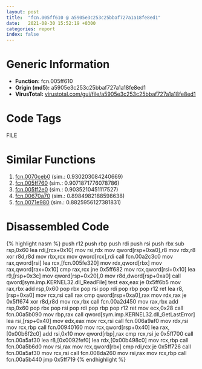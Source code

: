```yaml
---
layout: post
title:  "fcn.005ff610 @ a5905e3c253c25bbaf727a1a18fe8ed1"
date:   2021-08-30 15:52:19 +0300
categories: report
index: false
---
```


# Generic Information
- **Function:** fcn.005ff610
- **Origin (md5):** a5905e3c253c25bbaf727a1a18fe8ed1
- **VirusTotal:** [virustotal.com/gui/file/a5905e3c253c25bbaf727a1a18fe8ed1][virustotal_ref]

# Code Tags
<span class="tag" id="FILE">FILE</span>


# Similar Functions

1. [fcn.0070ceb0][similar_1_ref] (sim.: 0.930203084240669)
2. [fcn.005ff760][similar_2_ref] (sim.: 0.9071871776078786)
3. [fcn.005ff2e0][similar_3_ref] (sim.: 0.9035210451117527)
4. [fcn.00670a70][similar_4_ref] (sim.: 0.8984982188598638)
5. [fcn.0071e980][similar_5_ref] (sim.: 0.8825956127381831)


# Disassembled Code

{% highlight nasm %}
push r12
push rbp
push rdi
push rsi
push rbx
sub rsp,0x60
lea rdi,[rcx+0x10]
mov rsi,rdx
mov qword[rsp+0xa0],r8
mov rdx,r8
xor r8d,r8d
mov rbx,rcx
mov qword[rcx],rdi
call fcn.00a2c3c0
mov rax,qword[rsi]
lea rcx,[fcn.005fe320]
mov rdx,qword[rbx]
mov rax,qword[rax+0x10]
cmp rax,rcx
jne 0x5ff682
mov rcx,qword[rsi+0x10]
lea r9,[rsp+0x3c]
mov qword[rsp+0x20],0
mov r8d,dword[rsp+0xa0]
call qword[sym.imp.KERNEL32.dll_ReadFile]
test eax,eax
je 0x5ff6b5
mov rax,rbx
add rsp,0x60
pop rbx
pop rsi
pop rdi
pop rbp
pop r12
ret
lea r8,[rsp+0xa0]
mov rcx,rsi
call rax
cmp qword[rsp+0xa0],rax
mov rdx,rax
je 0x5ff674
xor r8d,r8d
mov rcx,rbx
call fcn.00a2d450
mov rax,rbx
add rsp,0x60
pop rbx
pop rsi
pop rdi
pop rbp
pop r12
ret
mov ecx,0x28
call fcn.00a5b090
mov rbp,rax
call qword[sym.imp.KERNEL32.dll_GetLastError]
lea rsi,[rsp+0x40]
mov edx,eax
mov rcx,rsi
call fcn.006a9af0
mov rdx,rsi
mov rcx,rbp
call fcn.00940160
mov rcx,qword[rsp+0x40]
lea rax,[0x00b6f2c0]
add rsi,0x10
mov qword[rbp],rax
cmp rcx,rsi
je 0x5ff700
call fcn.00a5af30
lea r8,[0x0092fef0]
lea rdx,[0x00b498c0]
mov rcx,rbp
call fcn.00a5b6d0
mov rsi,rax
mov rcx,qword[rbx]
cmp rdi,rcx
je 0x5ff726
call fcn.00a5af30
mov rcx,rsi
call fcn.008da260
mov rsi,rax
mov rcx,rbp
call fcn.00a5b440
jmp 0x5ff719
{% endhighlight %}


[similar_1_ref]: /report/fcn.0070ceb0@a5905e3c253c25bbaf727a1a18fe8ed1
[similar_2_ref]: /report/fcn.005ff760@a5905e3c253c25bbaf727a1a18fe8ed1
[similar_3_ref]: /report/fcn.005ff2e0@a5905e3c253c25bbaf727a1a18fe8ed1
[similar_4_ref]: /report/fcn.00670a70@a5905e3c253c25bbaf727a1a18fe8ed1
[similar_5_ref]: /report/fcn.0071e980@a5905e3c253c25bbaf727a1a18fe8ed1
[virustotal_ref]: https://www.virustotal.com/gui/file/a5905e3c253c25bbaf727a1a18fe8ed1